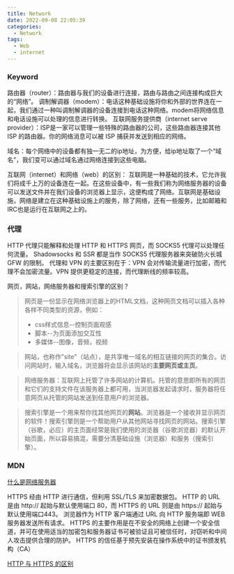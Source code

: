 ```yaml
---
title: Network
date: 2022-09-08 22:05:39
categories: 
  - Network
tags:
  - Web
  - internet
---
```



### Keyword
路由器（router）：路由器与我们的设备进行连接，路由与路由之间连接构成巨大的“网络”。
调制解调器（modem）：电话这种基础设施将你和外部的世界连在一起，我们通过一种叫调制解调器的设备连接到电话这种网络。modem将网络信息和电话设施可以处理的信息进行转换。
互联网服务提供商（internet serve provider）：ISP是一家可以管理一些特殊的路由器的公司，这些路由器连接其他 ISP 的路由器。你的网络消息可以被 ISP 捕获并发送到相应的网络。

域名：每个网络中的设备都有独一无二的ip地址，为方便，给ip地址取了一个“域名”，我们变可以通过域名通过网络连接到这些电脑。

互联网（internet）和网络（web）的区别：
互联网是一种基础的技术，它允许我们将成千上万的设备连在一起。在这些设备中，有一些我们称为网络服务器的设备可以发送文件并在我们设备的浏览器上显示，这便构成了网络。互联网是基础设施，网络是建立在这种基础设施上的服务，除了网络，还有一些服务，比如邮箱和IRC也是运行在互联网之上的。

<!--more-->

### 代理
HTTP 代理只能解释和处理 HTTP 和 HTTPS 网页，而 SOCKS5 代理可以处理任何流量。
Shadowsocks 和 SSR 都是当作 SOCKS5 代理服务器来突破防火长城 GFW 的限制。
代理和 VPN 的主要区别在于：VPN 会对传输流量进行加密，而代理不会加密流量。VPN 提供更稳定的连接，而代理断线的频率较高。

网页，网站，网络服务器和搜索引擎的区别？
>网页是一份显示在网络浏览器上的HTML文档，这种网页文档可以插入各种各样不同类型的资源，例如：
>  - css样式信息--控制页面观感
>  - 脚本--为页面添加交互性
>  - 多媒体--图像，音频，视频

> 网站，也称作"site"（站点），是共享唯一域名的相互链接的网页的集合。访问网站时，输入域名，浏览器将会显示该网站的**主要网页或主页**。

> 网络服务器：互联网上托管了许多网站的计算机。托管的意思即所有的网页和它们的支持文件在该服务器上都可用，当浏览器发起请求时，服务器将任意网页从托管的网站发送到任意用户的浏览器。

> 搜索引擎是一个用来帮你找其他网页的**网站**。浏览器是一个接收并显示网页的软件！搜索引擎则是一个帮助用户从其他网站寻找网页的网站。搜索引擎（谷歌，必应）的主页面经常是我们使用的浏览器（谷歌浏览器）的默认开始页面，所以容易搞混，需要分清基础设施（浏览器）和服务（搜索引擎）。

### MDN 
[什么是网络服务器](https://developer.mozilla.org/zh-CN/docs/Learn/Common_questions/What_is_a_web_server#%E9%9D%99%E6%80%81%E5%92%8C%E5%8A%A8%E6%80%81%E5%86%85%E5%AE%B9)


HTTPS 经由 HTTP 进行通信，但利用 SSL/TLS 来加密数据包。
HTTP 的 URL 是由 http:// 起始与默认使用端口 80，而 HTTPS 的 URL 则是由 https:// 起始与默认使用端口443。
浏览器作为 HTTP 客户端通过 URL 向 HTTP 服务端即 WEB 服务器发送所有请求。
HTTPS 的主要作用是在不安全的网络上创建一个安全信道，并可在使用适当的加密包和服务器证书可被验证且可被信任时，对窃听和中间人攻击提供合理的防护。
HTTPS 的信任基于预先安装在操作系统中的证书颁发机构（CA）

[HTTP 与 HTTPS 的区别](https://www.runoob.com/w3cnote/http-vs-https.html)



























